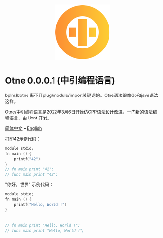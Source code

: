 <div align="center">
<a href="#">
<h1><img src="otne.svg" alt="Logo" width="180" height="180"></h1>
</a>
</div>

# Otne 0.0.0.1 (中引编程语言)

bplm和otne 离不开plug/module/import关键词的。Otne语法很像Go和java语法这样。

Otne/中引编程语言是2022年3月6日开始仿CPP语法设计改进，一门新的语法编程语言，由 Uxnt 开发。 

[简体中文](README.md) • [English](README.en.md)  


打印42示例代码：
```kt
module stdio;
fn main () {
    printf("42")
}
// fn main print "42";
// func main print "42";
```

"你好，世界" 示例代码：
```kt
module stdio;
fn main () {
    printf("Hello, World !")
}


// fn main print "Hello, World !";
// func main print "Hello, World !";
```

